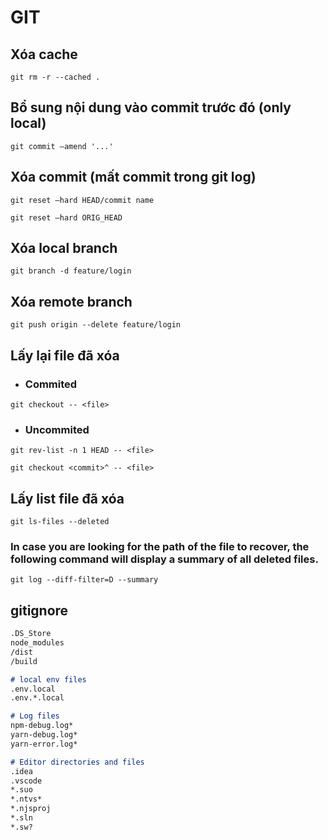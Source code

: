 # GIT

## Xóa cache

`
git rm -r --cached .
`

## Bổ sung nội dung vào commit trước đó (only local)

`
git commit —amend '...'
`

## Xóa commit (mất commit trong git log)

`
git reset —hard HEAD/commit name
`

`
git reset —hard ORIG_HEAD
`

## Xóa local branch

`
git branch -d feature/login
`

## Xóa remote branch

`
git push origin --delete feature/login
`

## Lấy lại file đã xóa

- ### Commited

`
git checkout -- <file>
`

- ### Uncommited

`
git rev-list -n 1 HEAD -- <file> 
`

`
git checkout <commit>^ -- <file>
`

## Lấy list file đã xóa

`
git ls-files --deleted
`

### In case you are looking for the path of the file to recover, the following command will display a summary of all deleted files.

`
git log --diff-filter=D --summary
`

## gitignore

``` md
.DS_Store
node_modules
/dist
/build

# local env files
.env.local
.env.*.local

# Log files
npm-debug.log*
yarn-debug.log*
yarn-error.log*

# Editor directories and files
.idea
.vscode
*.suo
*.ntvs*
*.njsproj
*.sln
*.sw?
```